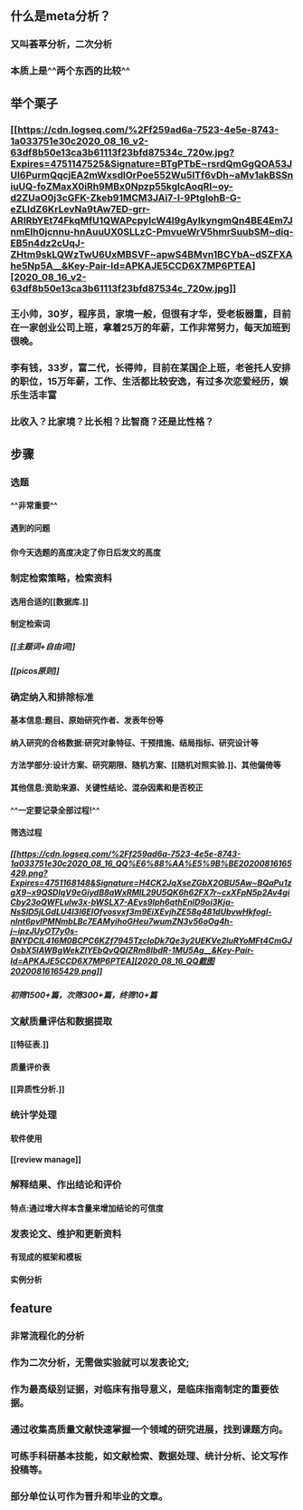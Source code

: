 ## 什么是meta分析？
### 又叫荟萃分析，二次分析
### 本质上是^^两个东西的比较^^
## 举个栗子
### [[https://cdn.logseq.com/%2Ff259ad6a-7523-4e5e-8743-1a033751e30c2020_08_16_v2-63df8b50e13ca3b61113f23bfd87534c_720w.jpg?Expires=4751147525&Signature=BTgPTbE~rsrdQmGgQOA53JUI6PurmQqcjEA2mWxsdlOrPoe552Wu5ITf6vDh~aMv1akBSSniuUQ-foZMaxX0iRh9MBx0Npzp55kglcAoqRI~oy-d2ZUaO0j3cGFK-Zkeb91MCM3JAi7-l-9PtgIohB-G-eZLIdZ6KrLevNa9tAw7ED-grr-ARIRbYEt74FkqMfU1QWAPcpyIcW4l9gAyIkyngmQn4BE4Em7JnmElh0jcnnu-hnAuuUX0SLLzC-PmvueWrV5hmrSuubSM~diq-EB5n4dz2cUqJ-ZHtm9skLQWzTwU6UxMBSVF~apwS4BMvn1BCYbA~dSZFXAhe5Np5A__&Key-Pair-Id=APKAJE5CCD6X7MP6PTEA][2020_08_16_v2-63df8b50e13ca3b61113f23bfd87534c_720w.jpg]]
### 王小帅，30岁，程序员，家境一般，但很有才华，受老板器重，目前在一家创业公司上班，拿着25万的年薪，工作非常努力，每天加班到很晚。
### 李有钱，33岁，富二代，长得帅，目前在某国企上班，老爸托人安排的职位，15万年薪，工作、生活都比较安逸，有过多次恋爱经历，娱乐生活丰富
### 比收入？比家境？比长相？比智商？还是比性格？
## 步骤
### 选题
#### ^^非常重要^^
#### 遇到的问题
#####
#### 你今天选题的高度决定了你日后发文的高度
### 制定检索策略，检索资料
#### 选用合适的[[数据库.]]
#### 制定检索词
##### [[主题词+自由词]]
##### [[picos原则]]
### 确定纳入和排除标准
#### 基本信息:题目、原始研究作者、发表年份等
#### 纳入研究的合格数据:研究对象特征、干预措施、结局指标、研究设计等
#### 方法学部分:设计方案、研究期限、随机方案、[[随机对照实验.]]、其他偏倚等
#### 其他信息:资助来源、关键性结论、混杂因素和是否校正
#### ^^一定要记录全部过程!^^
#### 筛选过程
##### [[https://cdn.logseq.com/%2Ff259ad6a-7523-4e5e-8743-1a033751e30c2020_08_16_QQ%E6%88%AA%E5%9B%BE20200816165429.png?Expires=4751168148&Signature=H4CK2JqXseZGbX2OBU5Aw~BQaPu1zgX9~x9QSDlqV9eGiydB8aWxRMIL29U5QK6h62FX7r~cxXFpN5p2Av4giCby23oQWFLulw3x-bWSLX7-AEvs9Iph6qthEnlD9oi3Kja-NsSlD5jLGdLU4l3l6EIOfvosvxf3m9EiXEvjhZE58q481dUbvwHkfogl-nInt6pvIPMNmbLBc7EAMyihoGHeu7wumZN3v56oOg4h-j~ipzJUyOT7y0s-BNYDClL416M0BCPC6KZf7945TzcloDk7Qe3y2UEKVe2IuRYoMFt4CmGJOsbX5lAWBgWekZlYEbQvQQIZRm8IbdR-1MU5Ag__&Key-Pair-Id=APKAJE5CCD6X7MP6PTEA][2020_08_16_QQ截图20200816165429.png]]
##### 初筛1500+篇，次筛300+篇，终筛10+篇
### 文献质量评估和数据提取
#### [[特征表.]]
#### 质量评价表
#### [[异质性分析.]]
### 统计学处理
#### 软件使用
#### [[review manage]]
### 解释结果、作出结论和评价
#### 特点:通过增大样本含量来增加结论的可信度
### 发表论文、维护和更新资料
#### 有现成的框架和模板
#### 实例分析
## feature
### 非常流程化的分析
### 作为二次分析，无需做实验就可以发表论文;
### 作为最高级别证据，对临床有指导意义，是临床指南制定的重要依据。
### 通过收集高质量文献快速掌握一个领域的研究进展，找到课题方向。
### 可练手科研基本技能，如文献检索、数据处理、统计分析、论文写作投稿等。
### 部分单位认可作为晋升和毕业的文章。
